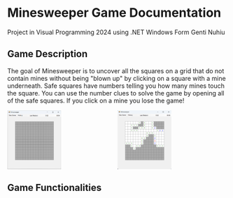 # Minesweeper Game Documentation
Project in Visual Programming 2024 using .NET Windows Form 
Genti Nuhiu

## Game Description
The goal of Minesweeper is to uncover all the squares on a grid that do not contain mines without being "blown up" by clicking on a square with a mine underneath. Safe squares have numbers telling you how many mines touch the square. You can use the number clues to solve the game by opening all of the safe squares. If you click on a mine you lose the game!

<div style="display:grid;grid-template-columns:auto auto;">
<img src="https://github.com/gentinuhiu/Minesweeper/blob/main/Minesweeper/github-images/grid-empty.png" width="49%">
<img src="https://github.com/gentinuhiu/Minesweeper/blob/main/Minesweeper/github-images/mines-hide.png" width="49%">
</div>

## Game Functionalities
